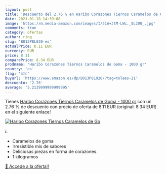 ```yaml
---
layout: post
title: 'Descuento del 2.76 % en Haribo Corazones Tiernos Caramelos de Go'
date: 2021-01-18 14:39:08
image: 'https://m.media-amazon.com/images/I/51A+JtM-LWL._SL200_.jpg'
comments: true
category: ofertas
author: ring
slug: 'B013P8L020-es'
actualPrice: 8.11 EUR
currency: EUR
price: 8.11
comparePrice: 8.34 EUR
prodname: 'Haribo Corazones Tiernos Caramelos de Goma - 1000 gr'
country: 'es'
flag: '🇪🇸'
buyurl: 'https://www.amazon.es/dp/B013P8L020/?tag=tolees-21'
descuento: '2.76'
average: '5.2139999999999995'
---
```


Tienes [Haribo Corazones Tiernos Caramelos de Goma - 1000 gr](https://www.amazon.es/dp/B013P8L020/?tag=tolees-21) con un 2.76 % de descuento con precio de oferta de 8.11 EUR (original: 8.34 EUR) en el siguiente enlace!

[![Haribo Corazones Tiernos Caramelos de Go](https://m.media-amazon.com/images/I/51A+JtM-LWL._SL200_.jpg)](https://www.amazon.es/dp/B013P8L020/?tag=tolees-21)

ℹ️:

- Caramelos de goma
- Irresistible mix de sabores
- Deliciosas piezas en forma de corazones
- 1 kilogramos

[🛒 Accede a la oferta!!](https://www.amazon.es/dp/B013P8L020/?tag=tolees-21)
